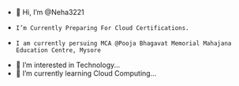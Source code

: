 - 👋 Hi, I’m @Neha3221
-     I’m Currently Preparing For Cloud Certifications.
-     I am currently persuing MCA @Pooja Bhagavat Memorial Mahajana Education Centre, Mysore
- 👀 I’m interested in Technology...
- 🌱 I’m currently learning Cloud Computing...


<!---
Neha3221/Neha3221 is a ✨ special ✨ repository because its `README.md` (this file) appears on your GitHub profile.
You can click the Preview link to take a look at your changes.
--->
